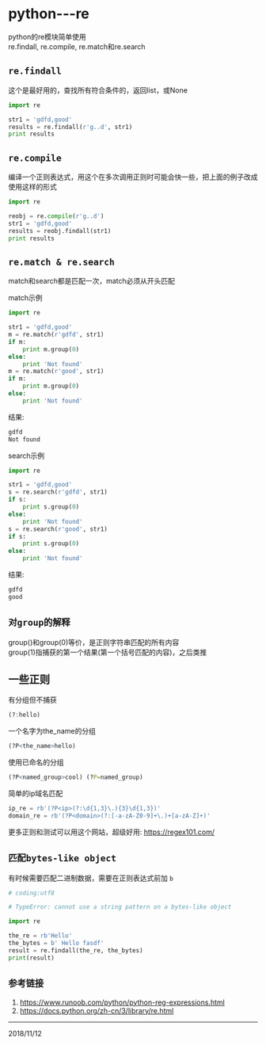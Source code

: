 # python---re

python的re模块简单使用  
re.findall, re.compile, re.match和re.search  

## `re.findall`
这个是最好用的，查找所有符合条件的，返回list，或None  
```python
import re

str1 = 'gdfd,good'
results = re.findall(r'g..d', str1)
print results
```

## `re.compile`
编译一个正则表达式，用这个在多次调用正则时可能会快一些，把上面的例子改成使用这样的形式  
```python
import re

reobj = re.compile(r'g..d')
str1 = 'gdfd,good'
results = reobj.findall(str1)
print results
```

## `re.match & re.search`
match和search都是匹配一次，match必须从开头匹配  

match示例
```python
import re

str1 = 'gdfd,good'
m = re.match(r'gdfd', str1)
if m:
    print m.group(0)
else:
    print 'Not found'
m = re.match(r'good', str1)
if m:
    print m.group(0)
else:
    print 'Not found'
```
结果:  
```r
gdfd
Not found
```

search示例  
```python
import re

str1 = 'gdfd,good'
s = re.search(r'gdfd', str1)
if s:
    print s.group(0)
else:
    print 'Not found'
s = re.search(r'good', str1)
if s:
    print s.group(0)
else:
    print 'Not found'
```
结果:  
```r
gdfd
good
```


## `对group的解释`
group()和group(0)等价，是正则字符串匹配的所有内容  
group(1)指捕获的第一个结果(第一个括号匹配的内容)，之后类推  



## 一些正则
有分组但不捕获  
```r
(?:hello)
```

一个名字为the_name的分组  
```r
(?P<the_name>hello)
```

使用已命名的分组  
```r
(?P<named_group>cool) (?P=named_group)
```

简单的ip域名匹配  
```python
ip_re = rb'(?P<ip>(?:\d{1,3}\.){3}\d{1,3})'
domain_re = rb'(?P<domain>(?:[-a-zA-Z0-9]+\.)+[a-zA-Z]+)'
```

更多正则和测试可以用这个网站，超级好用: https://regex101.com/  


## `匹配bytes-like object`
有时候需要匹配二进制数据，需要在正则表达式前加 `b`  
```python
# coding:utf8

# TypeError: cannot use a string pattern on a bytes-like object

import re

the_re = rb'Hello'
the_bytes = b' Hello fasdf'
result = re.findall(the_re, the_bytes)
print(result)
```


## `参考链接`
1. https://www.runoob.com/python/python-reg-expressions.html  
2. https://docs.python.org/zh-cn/3/library/re.html  


---
2018/11/12  
